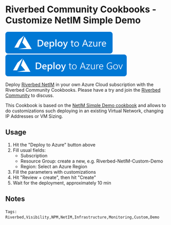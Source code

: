 # Riverbed Community Cookbooks - Customize NetIM Simple Demo

[![Deploy to Azure](https://raw.githubusercontent.com/Azure/azure-quickstart-templates/master/1-CONTRIBUTION-GUIDE/images/deploytoazure.svg?sanitize=true)](https://portal.azure.com/#create/Microsoft.Template/uri/https%3A%2F%2Fraw.githubusercontent.com%2Friverbed%2FRiverbed-Community-Toolkit%2Fmaster%2FNetIM%2FAzure-Cloud-Cookbooks%2F101-netim-simple-demo%2Fnestedtemplates%2Friverbed-community-toolkit%2Fnetim-simple%2Fazuredeploy.json) [![Deploy to Azure Gov](https://raw.githubusercontent.com/Azure/azure-quickstart-templates/master/1-CONTRIBUTION-GUIDE/images/deploytoazuregov.svg?sanitize=true)](https://portal.azure.us/#create/Microsoft.Template/uri/https%3A%2F%2Fraw.githubusercontent.com%2Friverbed%2FRiverbed-Community-Toolkit%2Fmaster%2FNetIM%2FAzure-Cloud-Cookbooks%2F101-netim-simple-demo%2Fnestedtemplates%2Friverbed-community-toolkit%2Fnetim-simple%2Fazuredeploy.json)

Deploy [Riverbed NetIM](https://www.riverbed.com/products/npm/netim.htlm) in your own Azure Cloud subscription with the Riverbed Community Cookbooks.
Please have a try and join the [Riverbed Community](https://community.riverbed.com/) to discuss.

This Cookbook is based on the [NetIM Simple Demo cookbook](../101-netim-simple-demo) and allows to do customizations such deploying in an existing Virtual Network, changing IP Addresses or VM Sizing.

## Usage

1. Hit the "Deploy to Azure" button above
2. Fill usual fields:
    - Subscription
    - Resource Group: create a new, e.g. Riverbed-NetIM-Custom-Demo
    - Region: Select an Azure Region
3. Fill the parameters with customizations
4. Hit "Review + create", then hit "Create"
5. Wait for the deployment, approximately 10 min

## Notes

`Tags: Riverbed,Visibility,NPM,NetIM,Infrastructure,Monitoring,Custom,Demo`
